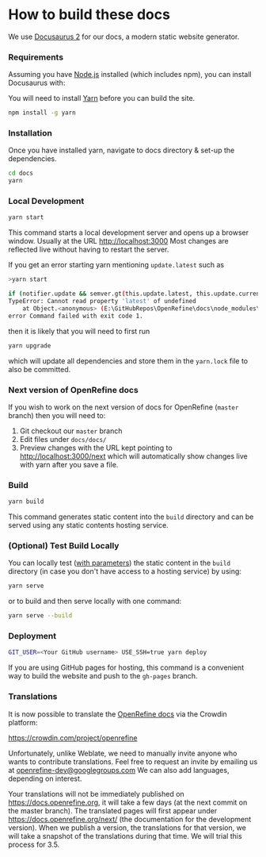How to build these docs
=======================

We use [Docusaurus 2](https://v2.docusaurus.io/) for our docs, a modern static website generator.

### Requirements

Assuming you have [Node.js](https://nodejs.org/en/download/) installed (which includes npm), you can install Docusaurus with:

You will need to install [Yarn](https://yarnpkg.com/getting-started/install) before you can build the site.

```sh
npm install -g yarn
```

### Installation

Once you have installed yarn, navigate to docs directory & set-up the dependencies.

```sh
cd docs
yarn
```

### Local Development

```sh
yarn start
```

This command starts a local development server and opens up a browser window. Usually at the URL <http://localhost:3000>
Most changes are reflected live without having to restart the server.

If you get an error starting yarn mentioning `update.latest` such as

```sh
>yarn start

if (notifier.update && semver.gt(this.update.latest, this.update.current)) {
TypeError: Cannot read property 'latest' of undefined
    at Object.<anonymous> (E:\GitHubRepos\OpenRefine\docs\node_modules\@docusaurus\core\bin\docusaurus.js:49:46)
error Command failed with exit code 1.
```

then it is likely that you will need to first run

```sh
yarn upgrade
```

which will update all dependencies and store them in the `yarn.lock` file to also be committed.

### Next version of OpenRefine docs

If you wish to work on the next version of docs for OpenRefine (`master` branch) then you will need to:

1. Git checkout our `master` branch
2. Edit files under `docs/docs/`
3. Preview changes with the URL kept pointing to <http://localhost:3000/next> which will automatically
   show changes live with yarn after you save a file.

### Build

```sh
yarn build
```

This command generates static content into the `build` directory and can be served using any static contents hosting service.
### (Optional) Test Build Locally
You can locally test ([with parameters](https://docusaurus.io/docs/cli#docusaurus-serve-sitedir)) the static content in the `build` directory (in case you don't have access to a hosting service) by using:

```sh
yarn serve
```

or to build and then serve locally with one command:

```sh
yarn serve --build
```

### Deployment

```sh
GIT_USER=<Your GitHub username> USE_SSH=true yarn deploy
```

If you are using GitHub pages for hosting, this command is a convenient way to build the website
and push to the `gh-pages` branch.

### Translations

It is now possible to translate the [OpenRefine docs](https://docs.openrefine.org/) via the
Crowdin platform:

<https://crowdin.com/project/openrefine>

Unfortunately, unlike Weblate, we need to manually invite anyone who
wants to contribute translations. Feel free to request an invite by emailing us at openrefine-dev@googlegroups.com
We can also add languages, depending on interest.

Your translations will not be immediately published on <https://docs.openrefine.org>, it will take a few days
(at the next commit on the master branch).
The translated pages will first appear under <https://docs.openrefine.org/next/> (the documentation for the development version).
When we publish a version, the translations for that version, we will take a snapshot of the translations during that time.
We will trial this process for 3.5.
